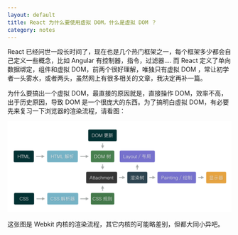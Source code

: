 ```yaml
---
layout: default
title: React 为什么要使用虚拟 DOM，什么是虚拟 DOM ？
category: notes
---
```


React 已经问世一段长时间了，现在也是几个热门框架之一，每个框架多少都会自己定义一些概念，比如 Angular 有控制器，指令，过滤器.... 而 React 定义了单向数据绑定，组件和虚拟 DOM，前两个很好理解，唯独只有虚拟 DOM ，常让初学者一头雾水，或者两头，虽然网上有很多相关的文章，我决定再补一篇。

为什么要搞出一个虚拟 DOM，最直接的原因就是，直接操作 DOM，效率不高，出于历史原因，导致 DOM 是一个很庞大的东西。为了搞明白虚拟 DOM，有必要先来复习一下浏览器的渲染流程，请看图：

![浏览器的渲染流程](/files/201608/browser-workflow.png)

这张图是 Webkit 内核的渲染流程，其它内核的可能略差别，但都大同小异吧。
